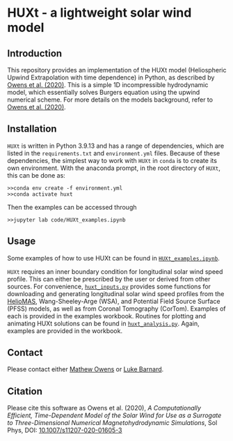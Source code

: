 # HUXt - a lightweight solar wind model


## Introduction

This repository provides an implementation of the HUXt model (Heliospheric Upwind Extrapolation with time dependence) in Python, as described by [Owens et al. (2020)](https://doi.org/10.1007/s11207-020-01605-3). This is a simple 1D incompressible hydrodynamic model, which essentially solves Burgers equation using the upwind numerical scheme. For more details on the models background, refer to [Owens et al. (2020)](https://doi.org/10.1007/s11207-020-01605-3).

## Installation
 `HUXt` is written in Python 3.9.13 and has a range of dependencies, which are listed in the `requirements.txt` and `environment.yml` files. Because of these dependencies, the simplest way to work with `HUXt` in `conda` is to create its own environment. With the anaconda prompt, in the root directory of `HUXt`, this can be done as:
```
>>conda env create -f environment.yml
>>conda activate huxt
``` 
Then the examples can be accessed through 
```
>>jupyter lab code/HUXt_examples.ipynb
```

## Usage
Some examples of how to use HUXt can be found in [`HUXt_examples.ipynb`](code/HUXt_examples.ipynb).

`HUXt` requires an inner boundary condition for longitudinal solar wind speed profile. This can either be prescribed by the user or derived from other sources. For convenience,  [`huxt_inputs.py`](code/huxt_inputs.py) provides some functions for downloading and generating longitudinal solar wind speed profiles from the [HelioMAS](https://doi.org/10.1029/2000JA000121), Wang-Sheeley-Arge (WSA), and Potential Field Source Surface (PFSS) models, as well as from Coronal Tomography (CorTom). Examples of each is provided in the examples workbook. Routines for plotting and animating HUXt solutions can be found in  [`huxt_analysis.py`](code/huxt_analysis.py). Again, examples are provided in the workbook.

## Contact
Please contact either [Mathew Owens](https://github.com/mathewjowens) or [Luke Barnard](https://github.com/lukebarnard). 

## Citation
Please cite this software as Owens et al. (2020),  *A Computationally Efficient, Time-Dependent Model of the Solar Wind for Use as a Surrogate to Three-Dimensional Numerical Magnetohydrodynamic Simulations*,  Sol Phys, DOI: [10.1007/s11207-020-01605-3](https://doi.org/10.1007/s11207-020-01605-3)
